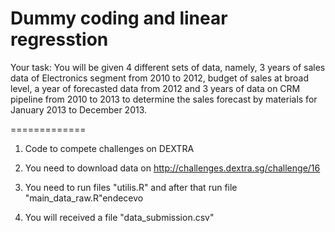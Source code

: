 Dummy coding and linear regresstion
=============
Your task: You will be given 4 different sets of data, namely, 3 years of sales data of Electronics segment from 2010 to 2012, budget of sales at broad level, a year of forecasted data from 2012 and 3 years of data on CRM pipeline from 2010 to 2013 to determine the sales forecast by materials for January 2013 to December 2013. 

=============
1. Code to compete challenges on DEXTRA

2. You need to download data on http://challenges.dextra.sg/challenge/16

3. You need to run files "utilis.R" and after that run file "main_data_raw.R"endecevo

4. You will received a file "data_submission.csv"
